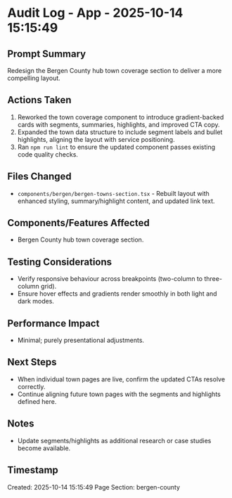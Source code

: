 # Audit Log - App - 2025-10-14 15:15:49

## Prompt Summary

Redesign the Bergen County hub town coverage section to deliver a more compelling layout.

## Actions Taken

1. Reworked the town coverage component to introduce gradient-backed cards with segments, summaries, highlights, and improved CTA copy.
2. Expanded the town data structure to include segment labels and bullet highlights, aligning the layout with service positioning.
3. Ran `npm run lint` to ensure the updated component passes existing code quality checks.

## Files Changed

- `components/bergen/bergen-towns-section.tsx` - Rebuilt layout with enhanced styling, summary/highlight content, and updated link text.

## Components/Features Affected

- Bergen County hub town coverage section.

## Testing Considerations

- Verify responsive behaviour across breakpoints (two-column to three-column grid).
- Ensure hover effects and gradients render smoothly in both light and dark modes.

## Performance Impact

- Minimal; purely presentational adjustments.

## Next Steps

- When individual town pages are live, confirm the updated CTAs resolve correctly.
- Continue aligning future town pages with the segments and highlights defined here.

## Notes

- Update segments/highlights as additional research or case studies become available.

## Timestamp

Created: 2025-10-14 15:15:49
Page Section: bergen-county
